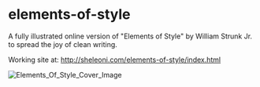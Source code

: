 # elements-of-style
A fully illustrated online version of "Elements of Style" by William Strunk Jr. to spread the joy of clean writing.

Working site at: http://sheleoni.com/elements-of-style/index.html

![Elements_Of_Style_Cover_Image](https://user-images.githubusercontent.com/85994674/129656145-b409a3dc-7b49-4f55-8c17-3f563720bb81.png)

